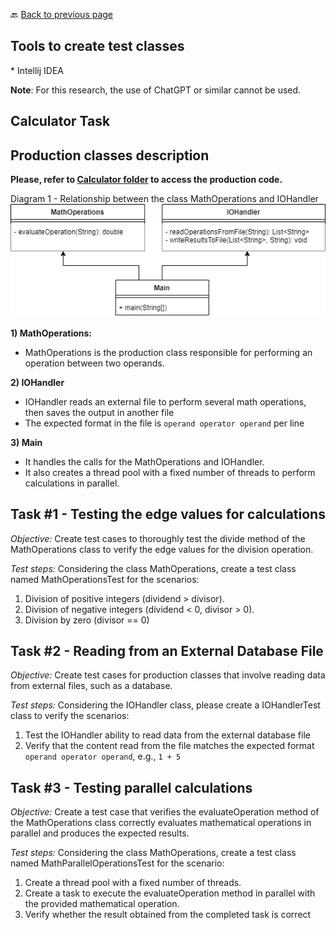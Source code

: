 🔙 <a href="README.md">Back to previous page</a> 

<p align="center">
 <h2>Tools to create test classes</h2>
</p>
* Intellij IDEA

**Note**: For this research, the use of ChatGPT or similar cannot be used.

<p align="center">
 <h2>Calculator Task</h2>
</p>

## Production classes description

**Please, refer to [Calculator folder](https://github.com/dhennyacampos/testsmellspreventionguidelines/tree/main/code/Calculator) to access the production code.**

Diagram 1 - Relationship between the class MathOperations and IOHandler ![Diagram #5](Calculator-AllTasks.png)

**1) MathOperations:**
* MathOperations is the production class responsible for performing an operation between two operands.

**2) IOHandler**
* IOHandler reads an external file to perform several math operations, then saves the output in another file
* The expected format in the file is `operand operator operand` per line

**3) Main**
* It handles the calls for the MathOperations and IOHandler.
* It also creates a thread pool with a fixed number of threads to perform calculations in parallel.


## Task #1 - Testing the edge values for calculations

*Objective:* Create test cases to thoroughly test the divide method of the MathOperations class to verify the edge values for the division operation.

*Test steps:* Considering the class MathOperations, create a test class named MathOperationsTest for the scenarios:

1. Division of positive integers (dividend > divisor).
2. Division of negative integers (dividend < 0, divisor > 0).
3. Division by zero (divisor == 0)

## Task #2 - Reading from an External Database File

*Objective:*  Create test cases for production classes that involve reading data from external files, such as a database.

*Test steps:* Considering the IOHandler class, please create a IOHandlerTest class to verify the scenarios:
1. Test the IOHandler ability to read data from the external database file
3. Verify that the content read from the file matches the expected format `operand operator operand`, e.g., `1 + 5`


## Task #3 - Testing parallel calculations

*Objective:* Create a test case that verifies the evaluateOperation method of the MathOperations class correctly evaluates mathematical operations in parallel and produces the expected results.

*Test steps:* Considering the class MathOperations, create a test class named MathParallelOperationsTest for the scenario:
1. Create a thread pool with a fixed number of threads.
2. Create a task to execute the evaluateOperation method in parallel with the provided mathematical operation.
3. Verify whether the result obtained from the completed task is correct
